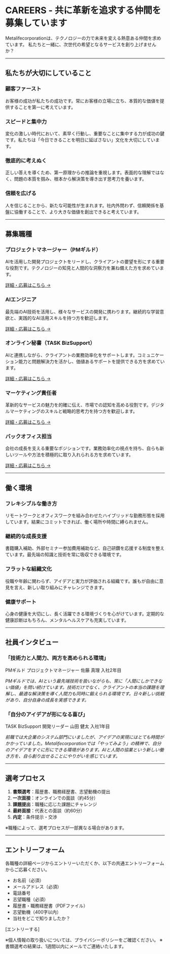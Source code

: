 # CAREERS - 共に革新を追求する仲間を募集しています

Metalifecorporationは、テクノロジーの力で未来を変える熱意ある仲間を求めています。
私たちと一緒に、次世代の希望となるサービスを創り上げませんか？

---

## 私たちが大切にしていること

### 顧客ファースト
お客様の成功が私たちの成功です。常にお客様の立場に立ち、本質的な価値を提供することを第一に考えています。

### スピードと集中力
変化の激しい時代において、素早く行動し、重要なことに集中する力が成功の鍵です。私たちは「今日できることを明日に延ばさない」文化を大切にしています。

### 徹底的に考えぬく
正しい答えを導くため、第一原理からの推論を重視します。表面的な理解ではなく、問題の本質を掴み、根本から解決策を導き出す思考力を養います。

### 信頼を広げる
人を信じることから、新たな可能性が生まれます。社内外問わず、信頼関係を基盤に協働することで、より大きな価値を創出できると考えています。

---

## 募集職種

### プロジェクトマネージャー（PMギルド）
AIを活用した開発プロジェクトをリードし、クライアントの要望を形にする重要な役割です。テクノロジーの知見と人間的な洞察力を兼ね備えた方を求めています。

[詳細・応募はこちら →](#)

### AIエンジニア
最先端のAI技術を活用し、様々なサービスの開発に携わります。継続的な学習意欲と、実践的なAI活用スキルを持つ方を歓迎します。

[詳細・応募はこちら →](#)

### オンライン秘書（TASK BizSupport）
AIと連携しながら、クライアントの業務効率化をサポートします。コミュニケーション能力と問題解決力を活かし、価値あるサポートを提供できる方を求めています。

[詳細・応募はこちら →](#)

### マーケティング責任者
革新的なサービスの魅力を的確に伝え、市場での認知を高める役割です。デジタルマーケティングのスキルと戦略的思考力を持つ方を歓迎します。

[詳細・応募はこちら →](#)

### バックオフィス担当
会社の成長を支える重要なポジションです。業務効率化の視点を持ち、自らも新しいツールや方法を積極的に取り入れられる方を求めています。

[詳細・応募はこちら →](#)

---

## 働く環境

### フレキシブルな働き方
リモートワークとオフィスワークを組み合わせたハイブリッドな勤務形態を採用しています。結果にコミットできれば、働く場所や時間に縛られません。

### 継続的な成長支援
書籍購入補助、外部セミナー参加費用補助など、自己研鑽を応援する制度を整えています。最先端の知識と技術を常に吸収できる環境です。

### フラットな組織文化
役職や年齢に関わらず、アイデアと実力が評価される組織です。誰もが自由に意見を言え、新しい取り組みにチャレンジできます。

### 健康サポート
心身の健康を大切にし、長く活躍できる環境づくりを心がけています。定期的な健康診断はもちろん、メンタルヘルスケアも充実しています。

---

## 社員インタビュー

### 「技術力と人間力、両方を高められる環境」
PMギルド プロジェクトマネージャー 佐藤 真理
入社2年目

*PMギルドでは、AIという最先端技術を扱いながらも、常に「人間にしかできない価値」を問い続けています。技術だけでなく、クライアントの本当の課題を理解し、最適な解決策を導く人間力も同時に鍛えられる環境です。日々新しい挑戦があり、自分自身の成長を実感できます。*

### 「自分のアイデアが形になる喜び」
TASK BizSupport 開発リーダー 山田 健太
入社1年目

*前職では大企業のシステム部門にいましたが、アイデアの実現にはとても時間がかかっていました。Metalifecorporationでは「やってみよう」の精神で、自分のアイデアをすぐに形にできる環境があります。AIと人間の協業という新しい働き方を、自ら創り出せることにやりがいを感じています。*

---

## 選考プロセス

1. **書類選考**：履歴書、職務経歴書、志望動機の提出
2. **一次面接**：オンラインでの面談（約45分）
3. **課題提出**：職種に応じた課題にチャレンジ
4. **最終面接**：代表との面談（約60分）
5. **内定**：条件提示・交渉

※職種によって、選考プロセスが一部異なる場合があります。

---

## エントリーフォーム

各職種の詳細ページからエントリーいただくか、以下の共通エントリーフォームからご応募ください。

- お名前（必須）
- メールアドレス（必須）
- 電話番号
- 志望職種（必須）
- 履歴書・職務経歴書（PDFファイル）
- 志望動機（400字以内）
- 当社をどこで知りましたか？

[エントリーする]

※個人情報の取り扱いについては、プライバシーポリシーをご確認ください。
※書類選考の結果は、1週間以内にメールでご連絡いたします。